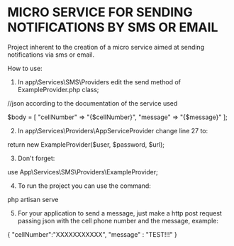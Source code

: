 # MICRO SERVICE FOR SENDING NOTIFICATIONS BY SMS OR EMAIL

Project inherent to the creation of a micro service aimed at sending notifications via sms or email.


How to use:

1) In app\Services\SMS\Providers edit the send method of ExampleProvider.php class;

//json according to the documentation of the service used

$body = [
    "cellNumber" => "{$cellNumber}",
    "message" => "{$message}"
];

2) In app\Services\Providers\AppServiceProvider change line 27 to:

return new ExampleProvider($user, $password, $url);

3) Don't forget:

use App\Services\SMS\Providers\ExampleProvider;

4) To run the project you can use the command:

php artisan serve

5) For your application to send a message, just make a http post request passing json with the cell phone number and the message, example:

{
  "cellNumber":"XXXXXXXXXXX",
  "message" : "TEST!!!"
}

